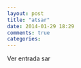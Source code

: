 ```yaml
---
layout: post
title: "atsar"
date: 2014-01-29 18:29
comments: true
categories: 
---
```

Ver entrada sar

